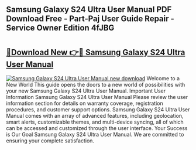 ## Samsung Galaxy S24 Ultra User Manual PDF Download Free - Part-Paj User Guide Repair - Service Owner Edition 4fJBG

# <h2><a href="http://cf1070.oget.top/?id=Samsung+Galaxy+S24+Ultra+User+Manual">🔗Download New 👉🔴 Samsung Galaxy S24 Ultra User Manual</a></h2>

[![Samsung Galaxy S24 Ultra User Manual new download](https://i.imgur.com/5g1atiW.png)](http://cf1070.oget.top/?id=Samsung+Galaxy+S24+Ultra+User+Manual)
Welcome to a New World This guide opens the doors to a new world of possibilities with your new Samsung Galaxy S24 Ultra User Manual. Important User Information Samsung Galaxy S24 Ultra User Manual Please review the user information section for details on warranty coverage, registration procedures, and customer support options. Samsung Galaxy S24 Ultra User Manual comes with an array of advanced features, including geolocation, smart alerts, customizable themes, and multi-device syncing, all of which can be accessed and customized through the user interface. Your Success is Our Goal Samsung Galaxy S24 Ultra User Manual. We are committed to ensuring your complete satisfaction.
